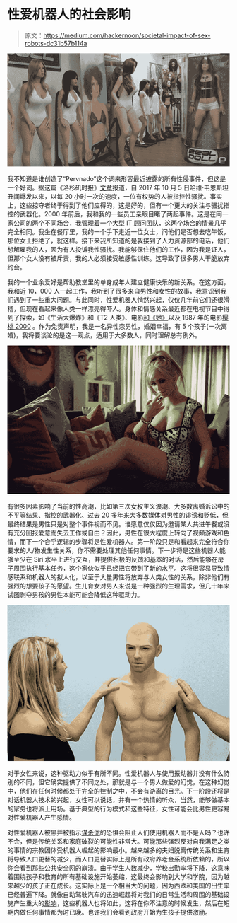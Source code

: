 # 性爱机器人的社会影响

> 原文：<https://medium.com/hackernoon/societal-impact-of-sex-robots-dc31b57b114a>

![](img/e774a63d692025a79cb52ef21ef55073.png)

我不知道是谁创造了“Pervnado”这个词来形容最近披露的所有性侵事件，但这是一个好词。据这篇《洛杉矶时报》[文章](http://www.latimes.com/projects/la-na-sexual-harassment-fallout/)报道，自 2017 年 10 月 5 日哈维·韦恩斯坦丑闻爆发以来，以每 20 小时一次的速度，一位有权势的人被指控性骚扰。事实上，这些掠夺者终于得到了他们应得的，这是好的，但有一个更大的关注与骚扰指控的武器化。2000 年前后，我和我的一些员工亲眼目睹了两起事件。这是在同一家公司的两个不同场合，我管理着一个大型 IT 顾问团队，这两个场合的情景几乎完全相同。我坐在餐厅里，我的一个手下走近一位女士，问他们是否想去吃午饭，那位女士拒绝了，就这样。接下来我所知道的是我接到了人力资源部的电话，他们想解雇我的人，因为有人投诉我性骚扰。我能够保住他们的工作，因为我是证人，但那个女人没有被斥责，我的人必须接受敏感性训练。这导致了很多男人干脆放弃约会。

我的一个业余爱好是帮助教堂里的单身成年人建立健康快乐的新关系。在这方面，我和近 10，000 人一起工作，我听到了很多来自男性和女性的故事，我意识到我们遇到了一些重大问题。与此同时，性爱机器人悄然兴起，仅仅几年前它们还很滑稽，但现在看起来像人类一样漂亮得吓人。身体和情感关系最近都在电视节目中得到了探索，如《生活大爆炸》和《T2 人类》、电影[和《她》](http://www.imdb.com/title/tt1798709/?ref_=nm_knf_i1)以及 1987 年的电影[樱桃 2000](http://www.imdb.com/title/tt0092746/?ref_=nv_sr_5) 。作为免责声明，我是一名异性恋男性，婚姻幸福，有 5 个孩子(一次离婚)，我将要谈论的是这一观点，适用于大多数人，同时理解总有例外。

![](img/a565b3337b94c52a08e9d21a960dfe65.png)

有很多因素影响了当前的性高潮，比如第三次女权主义浪潮、大多数离婚诉讼中的不平等结果、指控的武器化、过去 20 多年来大多数媒体对男性的诽谤和贬低，但最终结果是男性只是对整个事件视而不见。谁愿意仅仅因为邀请某人共进午餐或没有充分回报爱意而失去工作或自由？因此，男性在很大程度上转向了视频游戏和色情，而下一个合乎逻辑的步骤将是性爱机器人。第一阶段只是和看起来完全符合你要求的人/物发生性关系，你不需要处理其他任何事情。下一步将是这些机器人能够至少在 Siri 水平上进行交互，并提供积极的反馈和基本的对话，然后能够在房子周围执行基本任务，这个家伙似乎已经把它带到了[新的水平](https://www.indy100.com/article/the-sex-robots-are-coming-channel-4-doll-james-april-wife-8072176)。这将很容易导致情感联系和机器人的拟人化，以至于大量男性将放弃与人类女性的关系，除非他们有强烈的想要孩子的愿望。生儿育女对男人来说是一种强烈的生理需求，但几十年来试图剥夺男孩的男性本能可能会降低这种驱动力。

![](img/6e60effc55c751601e50f5f21d50045f.png)

对于女性来说，这种驱动力似乎有所不同。性爱机器人与使用振动器并没有什么特别的不同，但它确实提供了不同之处，那就是与一个男人做爱的幻觉，在这种幻觉中，他们在任何时候都处于完全的控制之中，不会有游离的目光。下一阶段还将是对话机器人技术的兴起，女性可以说话，并有一个热情的听众，当然，能够做基本的家务也将派上用场。基于典型的行为模式和这些特征，女性可能会比男性更容易对性爱机器人产生感情。

对性爱机器人被黑并被指示[谋杀你](https://www.indy100.com/article/sex-robots-cyborg-hacked-murder-you-warning-nick-patterson-artificial-intelligence-8132836)的恐惧会阻止人们使用机器人而不是人吗？也许不会，但是传统关系和家庭破裂的可能性非常大。可能那些强烈反对自我满足之类的事情的宗教团体受机器人崛起的影响最小。越来越多的夫妇脱离传统关系和生育将导致人口更替的减少，而人口更替实际上是所有政府养老金系统所依赖的，所以你会看到那些公共安全网的崩溃。由于学生人数减少，学校出勤率将下降，这意味着围绕孩子和教育的所有基础设施开始萎缩，这最终会影响到大学和学院，因为越来越少的孩子正在成长。这实际上是一个相当大的问题，因为西欧和美国的出生率已经普遍下降。就像自动驾驶汽车的迅速崛起将对我们的日常生活和周围的基础设施产生重大的[影响](https://www.smartdatacollective.com/societal-shift-self-driving-cars/)，这些机器人也将如此，这将在你不注意的时候发生，然后在短期内做任何事情都为时已晚。也许我们会看到政府开始为生孩子提供激励。